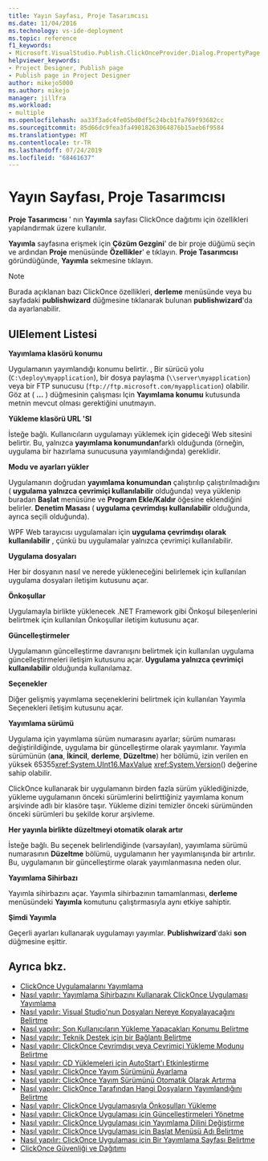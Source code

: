 ```yaml
---
title: Yayın Sayfası, Proje Tasarımcısı
ms.date: 11/04/2016
ms.technology: vs-ide-deployment
ms.topic: reference
f1_keywords:
- Microsoft.VisualStudio.Publish.ClickOnceProvider.Dialog.PropertyPage
helpviewer_keywords:
- Project Designer, Publish page
- Publish page in Project Designer
author: mikejo5000
ms.author: mikejo
manager: jillfra
ms.workload:
- multiple
ms.openlocfilehash: aa33f3adc4fe05bd0df5c24bcb1fa769f93682cc
ms.sourcegitcommit: 85d66dc9fea3fa49018263064876b15aeb6f9584
ms.translationtype: MT
ms.contentlocale: tr-TR
ms.lasthandoff: 07/24/2019
ms.locfileid: "68461637"
---
```

# <a name="publish-page-project-designer"></a>Yayın Sayfası, Proje Tasarımcısı

**Proje Tasarımcısı** ' nın **Yayımla** sayfası ClickOnce dağıtımı için özellikleri yapılandırmak üzere kullanılır.

 **Yayımla** sayfasına erişmek için **Çözüm Gezgini**' de bir proje düğümü seçin ve ardından **Proje** menüsünde **Özellikler**' e tıklayın. **Proje Tasarımcısı** göründüğünde, **Yayımla** sekmesine tıklayın.

> [!NOTE]
> Burada açıklanan bazı ClickOnce özellikleri, **derleme** menüsünde veya bu sayfadaki **publishwizard** düğmesine tıklanarak bulunan **publishwizard**'da da ayarlanabilir.

## <a name="uielement-list"></a>UIElement Listesi

 **Yayımlama klasörü konumu**

 Uygulamanın yayımlandığı konumu belirtir. , Bir sürücü yolu (`C:\deploy\myapplication`), bir dosya paylaşma (`\\server\myapplication`) veya bir FTP sunucusu (`ftp://ftp.microsoft.com/myapplication`) olabilir. Göz at ( **...** ) düğmesinin çalışması Için **Yayımlama konumu** kutusunda metnin mevcut olması gerektiğini unutmayın.

 **Yükleme klasörü URL 'SI**

 İsteğe bağlı. Kullanıcıların uygulamayı yüklemek için gideceği Web sitesini belirtir. Bu, yalnızca **yayımlama konumundan**farklı olduğunda (örneğin, uygulama bir hazırlama sunucusuna yayımlandığında) gereklidir.

 **Modu ve ayarları yükler**

 Uygulamanın doğrudan **yayımlama konumundan** çalıştırılıp çalıştırılmadığını ( **uygulama yalnızca çevrimiçi kullanılabilir** olduğunda) veya yüklenip buradan **Başlat** menüsüne ve **Program Ekle/Kaldır** öğesine eklendiğini belirler. **Denetim Masası** ( **uygulama çevrimdışı kullanılabilir** olduğunda, ayrıca seçili olduğunda).

 WPF Web tarayıcısı uygulamaları için **uygulama çevrimdışı olarak kullanılabilir** , çünkü bu uygulamalar yalnızca çevrimiçi kullanılabilir.

 **Uygulama dosyaları**

 Her bir dosyanın nasıl ve nerede yükleneceğini belirlemek için kullanılan uygulama dosyaları iletişim kutusunu açar.

 **Önkoşullar**

 Uygulamayla birlikte yüklenecek .NET Framework gibi Önkoşul bileşenlerini belirtmek için kullanılan Önkoşullar iletişim kutusunu açar.

 **Güncelleştirmeler**

 Uygulamanın güncelleştirme davranışını belirtmek için kullanılan uygulama güncelleştirmeleri iletişim kutusunu açar. **Uygulama yalnızca çevrimiçi kullanılabilir** olduğunda kullanılamaz.

 **Seçenekler**

 Diğer gelişmiş yayımlama seçeneklerini belirtmek için kullanılan Yayımla Seçenekleri iletişim kutusunu açar.

 **Yayımlama sürümü**

 Uygulama için yayımlama sürüm numarasını ayarlar; sürüm numarası değiştirildiğinde, uygulama bir güncelleştirme olarak yayımlanır. Yayımla sürümünün (**ana**, **İkincil**, **derleme**, **Düzeltme**) her bölümü, izin verilen en yüksek 65355<xref:System.UInt16.MaxValue> <xref:System.Version>() değerine sahip olabilir.

 ClickOnce kullanarak bir uygulamanın birden fazla sürüm yüklediğinizde, yükleme uygulamanın önceki sürümlerini belirttiğiniz yayımlama konum arşivinde adlı bir klasöre taşır. Yükleme dizini temizler önceki sürümünden önceki sürümleri bu şekilde korur arşivleme.

 **Her yayınla birlikte düzeltmeyi otomatik olarak artır**

 İsteğe bağlı. Bu seçenek belirlendiğinde (varsayılan), yayımlama sürümü numarasının **Düzeltme** bölümü, uygulamanın her yayımlanışında bir artırılır. Bu, uygulamanın bir güncelleştirme olarak yayımlanmasına neden olur.

 **Yayımlama Sihirbazı**

 Yayımla sihirbazını açar. Yayımla sihirbazının tamamlanması, **derleme** menüsündeki **Yayımla** komutunu çalıştırmasıyla aynı etkiye sahiptir.

 **Şimdi Yayımla**

 Geçerli ayarları kullanarak uygulamayı yayımlar. **Publishwizard**'daki **son** düğmesine eşittir.

## <a name="see-also"></a>Ayrıca bkz.

- [ClickOnce Uygulamalarını Yayımlama](../../deployment/publishing-clickonce-applications.md)
- [Nasıl yapılır: Yayımlama Sihirbazını Kullanarak ClickOnce Uygulaması Yayımlama](../../deployment/how-to-publish-a-clickonce-application-using-the-publish-wizard.md)
- [Nasıl yapılır: Visual Studio'nun Dosyaları Nereye Kopyalayacağını Belirtme](../../deployment/how-to-specify-where-visual-studio-copies-the-files.md)
- [Nasıl yapılır: Son Kullanıcıların Yükleme Yapacakları Konumu Belirtme](../../deployment/how-to-specify-the-location-where-end-users-will-install-from.md)
- [Nasıl yapılır: Teknik Destek için bir Bağlantı Belirtme](../../deployment/how-to-specify-a-link-for-technical-support.md)
- [Nasıl yapılır: ClickOnce Çevrimdışı veya Çevrimiçi Yükleme Modunu Belirtme](../../deployment/how-to-specify-the-clickonce-offline-or-online-install-mode.md)
- [Nasıl yapılır: CD Yüklemeleri için AutoStart'ı Etkinleştirme](../../deployment/how-to-enable-autostart-for-cd-installations.md)
- [Nasıl yapılır: ClickOnce Yayım Sürümünü Ayarlama](../../deployment/how-to-set-the-clickonce-publish-version.md)
- [Nasıl yapılır: ClickOnce Yayım Sürümünü Otomatik Olarak Artırma](../../deployment/how-to-automatically-increment-the-clickonce-publish-version.md)
- [Nasıl yapılır: ClickOnce Tarafından Hangi Dosyaların Yayımlandığını Belirtme](../../deployment/how-to-specify-which-files-are-published-by-clickonce.md)
- [Nasıl yapılır: ClickOnce Uygulamasıyla Önkoşulları Yükleme](../../deployment/how-to-install-prerequisites-with-a-clickonce-application.md)
- [Nasıl yapılır: ClickOnce Uygulaması için Güncelleştirmeleri Yönetme](../../deployment/how-to-manage-updates-for-a-clickonce-application.md)
- [Nasıl yapılır: ClickOnce Uygulaması için Yayımlama Dilini Değiştirme](../../deployment/how-to-change-the-publish-language-for-a-clickonce-application.md)
- [Nasıl yapılır: ClickOnce Uygulaması için Başlat Menüsü Adı Belirtme](../../deployment/how-to-specify-a-start-menu-name-for-a-clickonce-application.md)
- [Nasıl yapılır: ClickOnce Uygulaması için Bir Yayımlama Sayfası Belirtme](../../deployment/how-to-specify-a-publish-page-for-a-clickonce-application.md)
- [ClickOnce Güvenliği ve Dağıtımı](../../deployment/clickonce-security-and-deployment.md)
